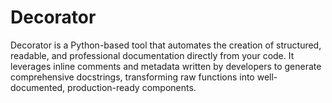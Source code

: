 # Decorator

Decorator is a Python-based tool that automates the creation of structured, readable, and professional documentation directly from your code. It leverages inline comments and metadata written by developers to generate comprehensive docstrings, transforming raw functions into well-documented, production-ready components.
